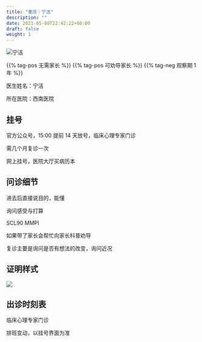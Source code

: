 ```yaml
---
title: "重庆｜宁洁"
description: ""
date: 2021-05-08T22:42:22+08:00
draft: false
weight: 1
---
```


![宁洁](images/doctor/ning-jie.jpg)

{{% tag-pos 无需家长 %}} {{% tag-pos 可劝导家长 %}}
{{% tag-neg 观察期 1 年 %}}

医生姓名：宁洁

所在医院：西南医院

## 挂号

官方公众号，15:00 提前 14 天放号，临床心理专家门诊

需几个月复诊一次

网上挂号，医院大厅买病历本

## 问诊细节

进去后直接说目的，能懂

询问感受与打算

SCL90 MMPI

如果带了家长会帮忙向家长科普劝导

复诊主要是询问是否有想法的改变，询问近况

## 证明样式

![](images/doctor/ning-jie-zm.jpg)

## 出诊时刻表

临床心理专家门诊

排班变动，以挂号界面为准